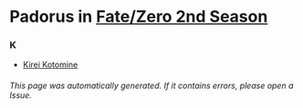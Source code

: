 # Padorus in [Fate/Zero 2nd Season](https://myanimelist.net/anime/11741/Fate_Zero_2nd_Season)

### K
* [Kirei Kotomine](https://github.com/shadow578/Project-Padoru/blob/master/table-of-contents/characters/KireiKotomine.md)

###### This page was automatically generated. If it contains errors, please open a Issue.
